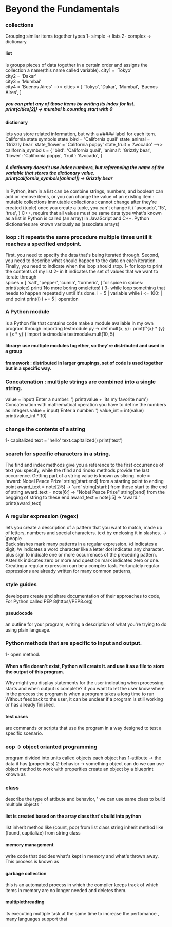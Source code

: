 # Beyond the Fundamentals

### collections   
Grouping similar items together 
types 
1- simple -> lists
2- complex -> dictionary
#### list 
is groups pieces of data together in a certain order and assigns the collection a name(this name called variable).
city1 = 'Tokyo'             
city2 = 'Dakar'             
city3 = 'Mumbai'            
city4 = 'Buenos Aires'   -->>
cities = [
    'Tokyo', 
    'Dakar', 
    'Mumbai', 
    'Buenos Aires',
]
##### you can print any of those items by writing its index for list. print(cities[2]) -> mumbai b.counting start with 0
#### dictionary
lets you store related information, but with a ##### label for each item.
California state symbols
state_bird = 'California quail'
state_animal = 'Grizzly bear'
state_flower = 'California poppy'
state_fruit = 'Avocado'  -->>
california_symbols = {
    'bird': 'California quail',
    'animal': 'Grizzly bear',
    'flower': 'California poppy',
    'fruit': 'Avocado',
}
##### A dictionary doesn't use index numbers, but referencing the name of the variable that stores the dictionary value. print(california_symbols[animal]) -> Grizzly bear

In Python,
item in a list can be combine strings, numbers, and boolean
can add or remove items, or you can change the value of an existing item : mutable collections
immutable collections  : cannot change after they're created (tuple) once you create a tuple, you can't change it
(
'avocado',
'15',
'true',
)
C++, require that all values  must be same data type
what's known as a list in Python is called (an array) in JavaScript and C++. Python dictionaries are known variously as (associate arrays)
###  loop :  it repeats the same procedure multiple times until it reaches a specified endpoint.
First, you need to specify the data that's being iterated through.
Second, you need to describe what should happen to the data on each iteration.
Finally, you need to indicate when the loop should stop. 
1- for loop to print the contents of my list
2- in It indicates the set of values that we want to iterate through                       
spices = [
    'salt',
    'pepper',
    'cumin',
    'turmeric',
]
for spice in spices:
    print(spice)
print('No more boring omelettes!')
3- while loop something that needs to happen repeatedly until it's done.
i = 5             | variable
while i <= 100:   | end point
    print(i)
    i += 5        | operation
###  A Python module 
is a Python file that contains code make a module available in my own program through importing
testmodule.py -> def mult(x, y) : print(f'{x} * {y} = {x * y}')
import testmodule
testmodule.mult(10, 5)
#### library: use multiple modules together, so they're distributed and used in a group
#### framework : distributed in larger groupings, set of code is used together but in a specific way.
### Concatenation :  multiple strings are combined into a single string.
value = input('Enter a number: ')
print(value + 'its my favorite num')
Concatenation with mathematical operation you have to define the numbers as integers
value = input('Enter a number: ')
value_int = int(value)
print(value_int * 10)
### change the contents of a string
1- capitalized
text = 'hello'
text.capitalized()
print('text')
###  search for specific characters in a string.
The find and index methods give you a reference to the first occurrence of text you specify,
while the rfind and rindex methods provide the last occurrence.
Getting part of a string value is known as slicing.
note = 'award: Nobel Peace Prize'
string[start:end] from a starting point to ending point      award_text = note[2:5] -> 'ard'
string[start:]    from these start to the end of string       award_text = note[6:] -> "Nobel Peace Prize"
string[:end]      from the begging of string to these end      award_text = note[:5] -> 'award:'
print(award_text)
###  A regular expression (regex)
lets you create a description of a pattern that you want to match, made up of letters, numbers and special characters.
text by enclosing it in slashes. -> \people\
Back slashes mark many patterns in a regular expression.   \d   indicates a digit,   \w   indicates a word character like a letter
dot     indicates any character. 
plus sign     to indicate one or more occurrences of the preceding pattern.
Asterisk      indicates zero or more and question mark     indicates zero or one. 
Creating a regular expression can be a complex task. Fortunately regular expressions are already written for many common patterns,
### style guides
developers create and share documentation of their approaches to code, For Python called PEP 8(https//PEP8.org)
#### pseudocode 
an outline for your program, writing a description of what you're trying to do using plain language.
### Python methods that are specific to input and output.
1- open method.
#### When a file doesn't exist, Python will create it. and use it as a  file to store the output of this program.
Why might you display statements for the user indicating when processing starts and when output is complete?
if you want to let the user know where in the process the program is when a program takes a long time to run
Without feedback to the user, it can be unclear if a program is still working or has already finished.
#### test cases 
are commands or scripts that use the program in a way designed to test a specific scenario.
### oop -> object orianted programming
program divided into units called objects each object has 
1-attibute -> the data it has (properities)
2-behavior -> something object can do
we can use object method to work with properities
create an object by a blueprint known as 
### class
describe the type of attibute and behavior, ' we can use same class to build multiple objects '
#### list is created based on the array class that's build into python 
list inherit method like (count, pop) from list class
string inherit method like (found, capitalize) from string class
#### memory management
write code that decides what's kept in memory and what's thrown away. This process is known as 
#### garbage collection
this is an automated process in which the compiler keeps track of which items in memory are no longer needed and deletes them.
#### multiplethreading 
its executing multiple task at the same time to increase the perfomance , many languages support that 
